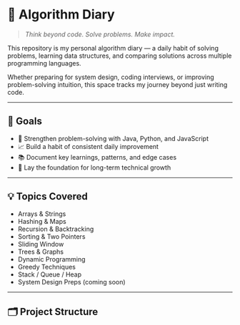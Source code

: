 # 📘 Algorithm Diary

> *Think beyond code. Solve problems. Make impact.*

This repository is my personal algorithm diary — a daily habit of solving problems, learning data structures, and comparing solutions across multiple programming languages.

Whether preparing for system design, coding interviews, or improving problem-solving intuition, this space tracks my journey beyond just writing code.

---

## 🧭 Goals

- 🧠 Strengthen problem-solving with Java, Python, and JavaScript
- 📈 Build a habit of consistent daily improvement
- 📚 Document key learnings, patterns, and edge cases
- 🚀 Lay the foundation for long-term technical growth

---


## 💡 Topics Covered

- Arrays & Strings
- Hashing & Maps
- Recursion & Backtracking
- Sorting & Two Pointers
- Sliding Window
- Trees & Graphs
- Dynamic Programming
- Greedy Techniques
- Stack / Queue / Heap
- System Design Preps (coming soon)

---

## 🗂️ Project Structure

